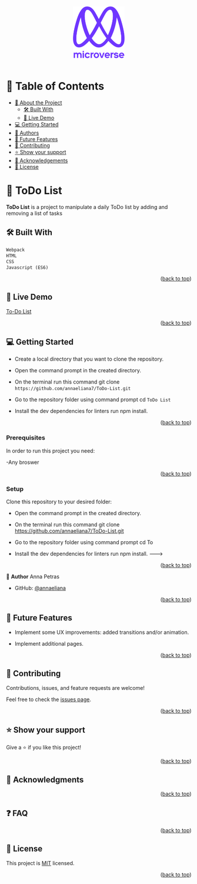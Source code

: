<a name="readme-top"></a>

<div align="center">

  <img src="murple_logo.png" alt="logo" width="140"  height="auto" />
  <br/>


  <br/>
</div>

<!-- TABLE OF CONTENTS -->

# 📗 Table of Contents

- [📖 About the Project](#about-project)
  - [🛠 Built With](#built-with)
  - [🚀 Live Demo](#live-demo)
- [💻 Getting Started](#getting-started)
- [👥 Authors](#authors)
- [🔭 Future Features](#future-features)
- [🤝 Contributing](#contributing)
- [⭐️ Show your support](#support)
- [🙏 Acknowledgements](#acknowledgements)
- [📝 License](#license)

<!-- PROJECT DESCRIPTION -->

# 📖 ToDo List<a name="about-project"></a>

**ToDo List** is a project to manipulate a daily ToDo list by adding and removing a list of tasks


## 🛠 Built With <a name="built-with"></a>
    Webpack
    HTML
    CSS
    Javascript (ES6)

<p align="right">(<a href="#readme-top">back to top</a>)</p>


## 🚀 Live Demo <a name="live-demo"></a>

[To-Do List](https://annaeliana7.github.io/ToDo-List/)

<p align="right">(<a href="#readme-top">back to top</a>)</p>


## 💻 Getting Started <a name="getting-started"></a>

- Create a local directory that you want to clone the repository.

- Open the command prompt in the created directory.

- On the terminal run this command git clone `https://github.com/annaeliana7/ToDo-List.git`

- Go to the repository folder using command prompt cd `ToDo List`

- Install the dev dependencies for linters run npm install.

<p align="right">(<a href="#readme-top">back to top</a>)</p>

### Prerequisites

In order to run this project you need:

-Any broswer


<p align="right">(<a href="#readme-top">back to top</a>)</p>

### Setup

Clone this repository to your desired folder:

- Open the command prompt in the created directory.

- On the terminal run this command git clone https://github.com/annaeliana7/ToDo-List.git

- Go to the repository folder using command prompt cd To

- Install the dev dependencies for linters run npm install.
--->


<p align="right">(<a href="#readme-top">back to top</a>)</p>

<!-- Author -->

👤 **Author**
Anna Petras

- GitHub: [@annaeliana](https://github.com/annaeliana7)


<p align="right">(<a href="#readme-top">back to top</a>)</p>


## 🔭 Future Features <a name="future-features"></a>

- Implement some UX improvements: added transitions and/or animation.

- Implement additional pages.

<p align="right">(<a href="#readme-top">back to top</a>)</p>


## 🤝 Contributing <a name="contributing"></a>

Contributions, issues, and feature requests are welcome!

Feel free to check the [issues page](https://github.com/annaeliana7/ToDo-List/issues).

<p align="right">(<a href="#readme-top">back to top</a>)</p>


## ⭐️ Show your support <a name="support"></a>

Give a ⭐️ if you like this project!

<p align="right">(<a href="#readme-top">back to top</a>)</p>


## 🙏 Acknowledgments <a name="acknowledgements"></a>


<p align="right">(<a href="#readme-top">back to top</a>)</p>


<!-- FAQ (optional) -->

## ❓ FAQ <a name="faq"></a>

<p align="right">(<a href="#readme-top">back to top</a>)</p>

## 📝 License <a name="license"></a>

This project is [MIT](./LICENSE) licensed.

<p align="right">(<a href="#readme-top">back to top</a>)</p>
